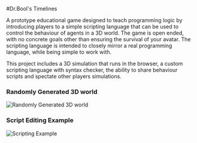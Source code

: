 #Dr.Bool's Timelines

A prototype educational game designed to teach programming logic by introducing players to a simple
scripting language that can be used to control the behaviour of agents in a 3D world. The game is open
ended, with no concrete goals other than ensuring the survival of your avatar. The scripting language
is intended to closely mirror a real programming language, while being simple to work with.

This project includes a 3D simulation that runs in the browser, a custom scripting language with syntax checker,
the ability to share behaviour scripts and spectate other players simulations.


### Randomly Generated 3D world
![Randomly Generated 3D world](http://i.imgur.com/Ch1CWgB.png)

### Script Editing Example
![Scripting Example](http://i.imgur.com/MFdxYgZ.png)

